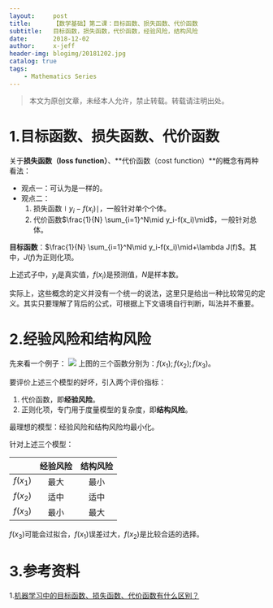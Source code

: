 ```yaml
---
layout:     post
title:      【数学基础】第二课：目标函数、损失函数、代价函数
subtitle:   目标函数，损失函数，代价函数，经验风险，结构风险
date:       2018-12-02
author:     x-jeff
header-img: blogimg/20181202.jpg
catalog: true
tags:
    - Mathematics Series
---  
```

>本文为原创文章，未经本人允许，禁止转载。转载请注明出处。

# 1.目标函数、损失函数、代价函数
关于**损失函数（loss function）**、**代价函数（cost function）**的概念有两种看法：

* 观点一：可认为是一样的。
* 观点二：
	1. 损失函数$\mid y_i-f(x_i)\mid$，一般针对单个个体。
	2. 代价函数$\frac{1}{N} \sum_{i=1}^N\mid y_i-f(x_i)\mid$，一般针对总体。
	
**目标函数**：$\frac{1}{N} \sum_{i=1}^N\mid y_i-f(x_i)\mid+\lambda J(f)$。其中，$J(f)$为正则化项。

上述式子中，$y_i$是真实值，$f(x_i)$是预测值，$N$是样本数。

实际上，这些概念的定义并没有一个统一的说法，这里只是给出一种比较常见的定义。其实只要理解了背后的公式，可根据上下文语境自行判断，叫法并不重要。

# 2.经验风险和结构风险
先来看一个例子：
![](https://ws1.sinaimg.cn/large/006tNbRwly1fxsikjkvgzj31i80fiwsx.jpg)
上图的三个函数分别为：$f(x_1);f(x_2);f(x_3)$。

要评价上述三个模型的好坏，引入两个评价指标：

1. 代价函数，即**经验风险**。
2. 正则化项，专门用于度量模型的复杂度，即**结构风险**。

最理想的模型：经验风险和结构风险均最小化。

针对上述三个模型：

||经验风险|结构风险|
|:---:|:---:|:---:|
|$f(x_1)$|最大|最小|
|$f(x_2)$|适中|适中|
|$f(x_3)$|最小|最大|

$f(x_3)$可能会过拟合，$f(x_1)$误差过大，$f(x_2)$是比较合适的选择。


# 3.参考资料
1.[机器学习中的目标函数、损失函数、代价函数有什么区别？](https://www.zhihu.com/question/52398145/answer/209358209)
